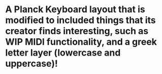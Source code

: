 # A Planck Keyboard layout that is modified to included things that its creator finds interesting, such as WIP MIDI functionality, and a greek letter layer (lowercase and uppercase)!